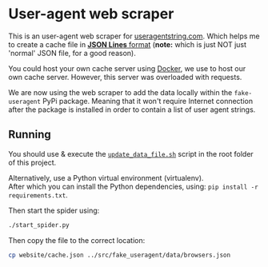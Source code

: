 # User-agent web scraper

This is an user-agent web scraper for [useragentstring.com](https://useragentstring.com). Which helps me to create a cache file in [**JSON Lines** format](https://jsonlines.org/) (**note:** which is just NOT just 'normal' JSON file, for a good reason).

You could host your own cache server using [Docker](Dockerfile), we use to host our own cache server. However, this server was overloaded with requests.

We are now using the web scraper to add the data locally within the `fake-useragent` PyPi package. Meaning that it won't require Internet connection after the package is installed in order to contain a list of user agent strings.

## Running

You should use & execute the [`update_data_file.sh`](../update_data_file.sh) script in the root folder of this project.

Alternatively, use a Python virtual environment (virtualenv).  
After which you can install the Python dependencies, using: `pip install -r requirements.txt`.

Then start the spider using:

```sh
./start_spider.py
```

Then copy the file to the correct location:

```sh
cp website/cache.json ../src/fake_useragent/data/browsers.json
```
